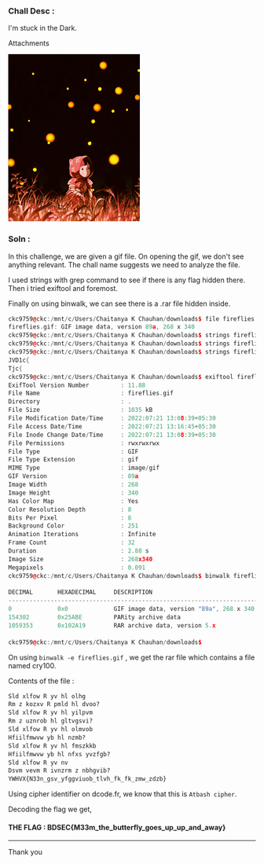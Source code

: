 ### Chall Desc : 

I'm stuck in the Dark.

Attachments

![fireflies.gif](fireflies.gif)

### Soln : 

In this challenge, we are given a gif file. On opening the gif, we don't see anything relevant.
The chall name suggests we need to analyze the file.

I used strings with grep command to see if there is any flag hidden there. Then i tried exiftool and foremost.

Finally on using binwalk, we can see there is a .rar file hidden inside.

```cpp
ckc9759@ckc:/mnt/c/Users/Chaitanya K Chauhan/downloads$ file fireflies.gif
fireflies.gif: GIF image data, version 89a, 268 x 340
ckc9759@ckc:/mnt/c/Users/Chaitanya K Chauhan/downloads$ strings fireflies.gif | grep "BDSEC"
ckc9759@ckc:/mnt/c/Users/Chaitanya K Chauhan/downloads$ strings fireflies.gif | grep "sec{"
ckc9759@ckc:/mnt/c/Users/Chaitanya K Chauhan/downloads$ strings fireflies.gif | grep "c{"
JVD1c{
Tjc{
ckc9759@ckc:/mnt/c/Users/Chaitanya K Chauhan/downloads$ exiftool fireflies.gif
ExifTool Version Number         : 11.88
File Name                       : fireflies.gif
Directory                       : .
File Size                       : 1035 kB
File Modification Date/Time     : 2022:07:21 13:08:39+05:30
File Access Date/Time           : 2022:07:21 13:16:45+05:30
File Inode Change Date/Time     : 2022:07:21 13:08:39+05:30
File Permissions                : rwxrwxrwx
File Type                       : GIF
File Type Extension             : gif
MIME Type                       : image/gif
GIF Version                     : 89a
Image Width                     : 268
Image Height                    : 340
Has Color Map                   : Yes
Color Resolution Depth          : 8
Bits Per Pixel                  : 8
Background Color                : 251
Animation Iterations            : Infinite
Frame Count                     : 32
Duration                        : 2.88 s
Image Size                      : 268x340
Megapixels                      : 0.091
ckc9759@ckc:/mnt/c/Users/Chaitanya K Chauhan/downloads$ binwalk fireflies.gif

DECIMAL       HEXADECIMAL     DESCRIPTION
--------------------------------------------------------------------------------
0             0x0             GIF image data, version "89a", 268 x 340
154302        0x25ABE         PARity archive data
1059353       0x102A19        RAR archive data, version 5.x

ckc9759@ckc:/mnt/c/Users/Chaitanya K Chauhan/downloads$
```

On using `binwalk -e fireflies.gif` , we get the rar file which contains a file named cry100.

Contents of the file :

```py
Sld xlfow R yv hl olhg
Rm z kozxv R pmld hl dvoo?
Sld xlfow R yv hl yilpvm
Rm z uznrob hl gltvgsvi?
Sld xlfow R yv hl olmvob
Hfiilfmwvw yb hl nzmb?
Sld xlfow R yv hl fmszkkb
Hfiilfmwvw yb hl nfxs yvzfgb?
Sld xlfow R yv nv
Dsvm vevm R ivnzrm z nbhgvib?
YWHVX{N33n_gsv_yfggviuob_tlvh_fk_fk_zmw_zdzb}
```

Using cipher identifier on dcode.fr, we know that this is `Atbash cipher`.

Decoding the flag we get,

#### THE FLAG : BDSEC{M33m_the_butterfly_goes_up_up_and_away}

---

Thank you
